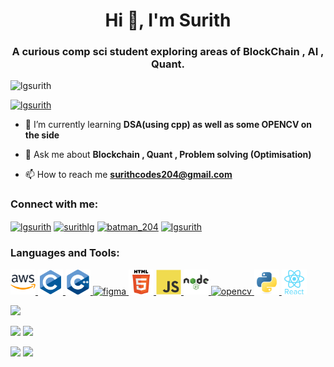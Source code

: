 <h1 align="center">Hi 👋, I'm Surith</h1>
<h3 align="center">A curious comp sci student exploring areas of BlockChain , AI , Quant.</h3>

<p align="left"> <img src="https://komarev.com/ghpvc/?username=lgsurith&label=Profile%20views&color=0e75b6&style=flat" alt="lgsurith" /> </p>

<p align="left"> <a href="https://github.com/ryo-ma/github-profile-trophy"><img src="https://github-profile-trophy.vercel.app/?username=lgsurith&theme=radical" alt="lgsurith" /></a> </p>

- 🌱 I’m currently learning **DSA(using cpp) as well as some OPENCV on the side**

- 💬 Ask me about **Blockchain , Quant , Problem solving (Optimisation)**

- 📫 How to reach me **surithcodes204@gmail.com**

<h3 align="left">Connect with me:</h3>
<p align="left">
<a href="https://twitter.com/lgsurith" target="blank"><img align="center" src="https://raw.githubusercontent.com/rahuldkjain/github-profile-readme-generator/master/src/images/icons/Social/twitter.svg" alt="lgsurith" height="30" width="40" /></a>
<a href="https://linkedin.com/in/surithlg" target="blank"><img align="center" src="https://raw.githubusercontent.com/rahuldkjain/github-profile-readme-generator/master/src/images/icons/Social/linked-in-alt.svg" alt="surithlg" height="30" width="40" /></a>
<a href="https://codeforces.com/profile/batman_204" target="blank"><img align="center" src="https://raw.githubusercontent.com/rahuldkjain/github-profile-readme-generator/master/src/images/icons/Social/codeforces.svg" alt="batman_204" height="30" width="40" /></a>
<a href="https://www.leetcode.com/lgsurith" target="blank"><img align="center" src="https://raw.githubusercontent.com/rahuldkjain/github-profile-readme-generator/master/src/images/icons/Social/leet-code.svg" alt="lgsurith" height="30" width="40" /></a>
</p>

<h3 align="left">Languages and Tools:</h3>
<p align="left"> <a href="https://aws.amazon.com" target="_blank" rel="noreferrer"> <img src="https://raw.githubusercontent.com/devicons/devicon/master/icons/amazonwebservices/amazonwebservices-original-wordmark.svg" alt="aws" width="40" height="40"/> </a> <a href="https://www.cprogramming.com/" target="_blank" rel="noreferrer"> <img src="https://raw.githubusercontent.com/devicons/devicon/master/icons/c/c-original.svg" alt="c" width="40" height="40"/> </a> <a href="https://www.w3schools.com/cpp/" target="_blank" rel="noreferrer"> <img src="https://raw.githubusercontent.com/devicons/devicon/master/icons/cplusplus/cplusplus-original.svg" alt="cplusplus" width="40" height="40"/> </a> <a href="https://www.figma.com/" target="_blank" rel="noreferrer"> <img src="https://www.vectorlogo.zone/logos/figma/figma-icon.svg" alt="figma" width="40" height="40"/> </a> <a href="https://www.w3.org/html/" target="_blank" rel="noreferrer"> <img src="https://raw.githubusercontent.com/devicons/devicon/master/icons/html5/html5-original-wordmark.svg" alt="html5" width="40" height="40"/> </a> <a href="https://developer.mozilla.org/en-US/docs/Web/JavaScript" target="_blank" rel="noreferrer"> <img src="https://raw.githubusercontent.com/devicons/devicon/master/icons/javascript/javascript-original.svg" alt="javascript" width="40" height="40"/> </a> <a href="https://nodejs.org" target="_blank" rel="noreferrer"> <img src="https://raw.githubusercontent.com/devicons/devicon/master/icons/nodejs/nodejs-original-wordmark.svg" alt="nodejs" width="40" height="40"/> </a> <a href="https://opencv.org/" target="_blank" rel="noreferrer"> <img src="https://www.vectorlogo.zone/logos/opencv/opencv-icon.svg" alt="opencv" width="40" height="40"/> </a> <a href="https://www.python.org" target="_blank" rel="noreferrer"> <img src="https://raw.githubusercontent.com/devicons/devicon/master/icons/python/python-original.svg" alt="python" width="40" height="40"/> </a> <a href="https://reactjs.org/" target="_blank" rel="noreferrer"> <img src="https://raw.githubusercontent.com/devicons/devicon/master/icons/react/react-original-wordmark.svg" alt="react" width="40" height="40"/> </a> </p>

![](http://github-profile-summary-cards.vercel.app/api/cards/profile-details?username=lgsurith&theme=chartreuse_dark)

![](http://github-profile-summary-cards.vercel.app/api/cards/repos-per-language?username=lgsurith&theme=chartreuse_dark)
![](http://github-profile-summary-cards.vercel.app/api/cards/most-commit-language?username=lgsurith&theme=chartreuse_dark)

![](http://github-profile-summary-cards.vercel.app/api/cards/stats?username=lgsurith&theme=chartreuse_dark)
![](http://github-profile-summary-cards.vercel.app/api/cards/productive-time?username=lgsurith&theme=chartreuse_dark&utcOffset=8)
